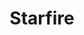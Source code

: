 --- 
title: Starfire
description:
price: "50.00"
category: 
images: 
    - /assets/img/starfire.png
order: 513
---